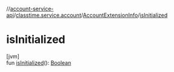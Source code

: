 //[account-service-api](../../../index.md)/[classtime.service.account](../index.md)/[AccountExtensionInfo](index.md)/[isInitialized](is-initialized.md)

# isInitialized

[jvm]\
fun [isInitialized](is-initialized.md)(): [Boolean](https://kotlinlang.org/api/latest/jvm/stdlib/kotlin/-boolean/index.html)
